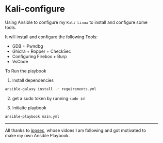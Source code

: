 # Kali-configure

Using Ansible to configure my `Kali Linux` to install and configure some tools.

It will install and configure the following Tools:
- GDB + Pwndbg
- Ghidra + Ropper + CheckSec
- Configuring Firebox + Burp
- VsCode

To Run the playbook

1. Install dependencies
```bash
ansible-galaxy install -r requirements.yml
```
2. get a sudo token by running `sudo id`
  
3. Initialte playbook
```bash
ansible-playbook main.yml
```
---

All thanks to [ippsec](https://www.youtube.com/@ippsec), whose vidoes I am following and got motivated to make my own Ansible Playbook.
